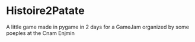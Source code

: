 # Histoire2Patate
A little game made in pygame in 2 days for a GameJam organized by some poeples at the Cnam Enjmin
